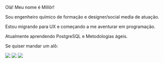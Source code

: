 Olá! Meu nome é Millôr!

Sou engenheiro químico de formação e designer/social media de atuação. 

Estou migrando para UX e começando a me aventurar em programação.

Atualmente aprendendo PostgreSQL e Metodologias ágeis.

Se quiser mandar um alô:
  <div>
  <a href = "mailto: millordoux@gmail.com"><img src="https://img.shields.io/badge/-Gmail-%23EA4335?style=for-the-badge&logo=gmail&logoColor=white" target="_blank"></a>
  <a href="linkedin.com/in/millorsilveira/" target="_blank"><img src="https://img.shields.io/badge/-LinkedIn-%230077B5?style=for-the-badge&logo=linkedin&logoColor=white" target="_blank"></a>
  <a href="https://instagram.com/millorsilveira" target="_blank"><img src="https://img.shields.io/badge/-Instagram-%23E4405F?style=for-the-badge&logo=instagram&logoColor=white" target="_blank"></a>
</div>
